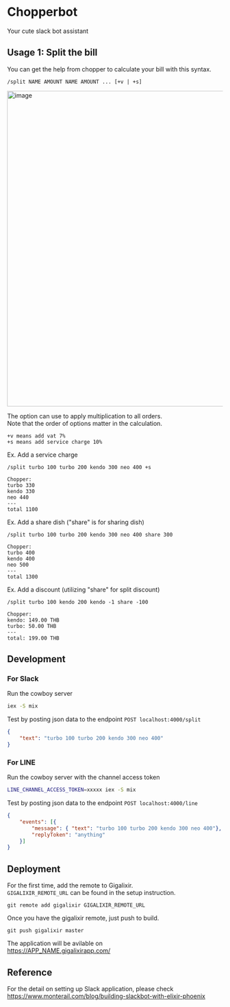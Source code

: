 # Chopperbot

Your cute slack bot assistant

## Usage 1: Split the bill

You can get the help from chopper to calculate your bill with this syntax.
```
/split NAME AMOUNT NAME AMOUNT ... [+v | +s]
```
<img width="735" alt="image" src="https://user-images.githubusercontent.com/761819/71884549-2594ec80-316b-11ea-877d-746d60c25ac4.png">

The option can use to apply multiplication to all orders.   
Note that the order of options matter in the calculation.
```
+v means add vat 7%
+s means add service charge 10%
```

Ex. Add a service charge
```
/split turbo 100 turbo 200 kendo 300 neo 400 +s

Chopper:
turbo 330
kendo 330
neo 440
---
total 1100
```

Ex. Add a share dish ("share" is for sharing dish)
```
/split turbo 100 turbo 200 kendo 300 neo 400 share 300

Chopper:
turbo 400
kendo 400
neo 500
---
total 1300
```

Ex. Add a discount (utilizing "share" for split discount)
```
/split turbo 100 kendo 200 kendo -1 share -100

Chopper:
kendo: 149.00 THB
turbo: 50.00 THB
---
total: 199.00 THB
```


## Development

### For Slack

Run the cowboy server
```sh
iex -S mix
```

Test by posting json data to the endpoint
`POST localhost:4000/split`

```json
{
	"text": "turbo 100 turbo 200 kendo 300 neo 400"
}
```

### For LINE

Run the cowboy server with the channel access token
```sh
LINE_CHANNEL_ACCESS_TOKEN=xxxxx iex -S mix
```

Test by posting json data to the endpoint
`POST localhost:4000/line`

```json
{
	"events": [{
		"message": { "text": "turbo 100 turbo 200 kendo 300 neo 400"},
		"replyToken": "anything"
	}]
}
```


## Deployment

For the first time, add the remote to Gigalixir.  
`GIGALIXIR_REMOTE_URL` can be found in the setup instruction.  
```
git remote add gigalixir GIGALIXIR_REMOTE_URL
```

Once you have the gigalixir remote, just push to build.
```
git push gigalixir master
```

The application will be avilable on    
https://APP_NAME.gigalixirapp.com/


## Reference

For the detail on setting up Slack application, please check    
https://www.monterail.com/blog/building-slackbot-with-elixir-phoenix
